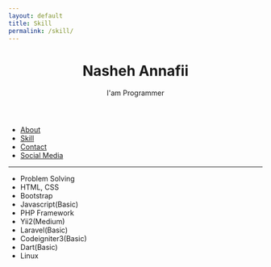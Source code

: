 ```yaml
---
layout: default
title: Skill
permalink: /skill/
---
```


<header class="header">
<h1 class="header-title">Nasheh Annafii</h1>
<p class="header-subtitle">I'am Programmer</p>
</header>
<ul class="nav">
<li class="px-2"><a class="link" href="/about">About</a></li>
<li class="px-2"><a class="link" href="/skill">Skill</a></li>
<li class="px-2"><a class="link" href="/contact">Contact</a></li>
<li class="px-2"><a class="link" href="/social-media">Social Media</a></li>
</ul>
<hr class="hr">

* Problem Solving
* HTML, CSS
* Bootstrap
* Javascript(Basic)
* PHP Framework
* Yii2(Medium)
* Laravel(Basic)
* Codeigniter3(Basic)
* Dart(Basic)
* Linux
